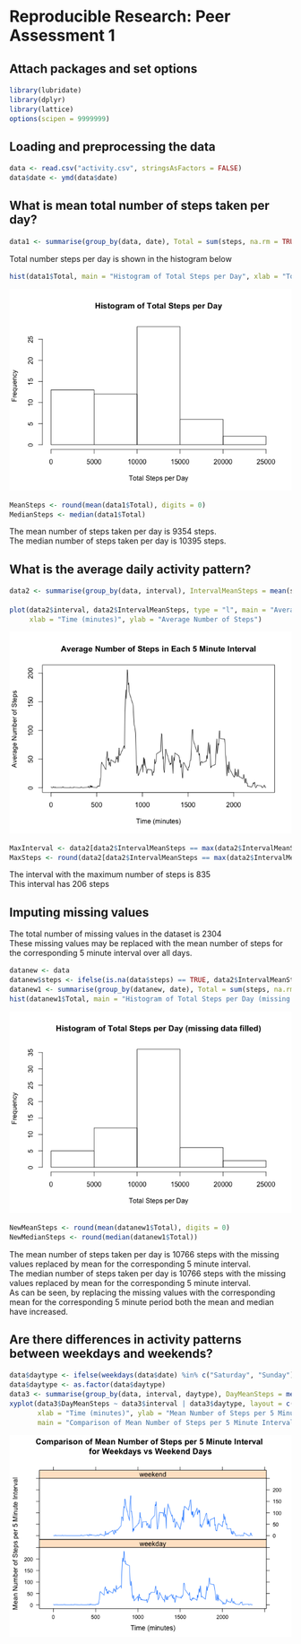 # Reproducible Research: Peer Assessment 1
## Attach packages and set options

```r
library(lubridate)
library(dplyr)
library(lattice)
options(scipen = 9999999)
```

## Loading and preprocessing the data

```r
data <- read.csv("activity.csv", stringsAsFactors = FALSE)
data$date <- ymd(data$date)
```

## What is mean total number of steps taken per day?

```r
data1 <- summarise(group_by(data, date), Total = sum(steps, na.rm = TRUE))
```
Total number steps per day is shown in the histogram below

```r
hist(data1$Total, main = "Histogram of Total Steps per Day", xlab = "Total Steps per Day")
```

![](figure/plothist-1.png)<!-- -->

```r
MeanSteps <- round(mean(data1$Total), digits = 0)
MedianSteps <- median(data1$Total)
```

The mean number of steps taken per day is 9354 steps.  
The median number of steps taken per day is 10395 steps.  


## What is the average daily activity pattern?

```r
data2 <- summarise(group_by(data, interval), IntervalMeanSteps = mean(steps, na.rm = TRUE))

plot(data2$interval, data2$IntervalMeanSteps, type = "l", main = "Average Number of Steps in Each 5 Minute Interval",
     xlab = "Time (minutes)", ylab = "Average Number of Steps")
```

![](figure/plotsteps-1.png)<!-- -->

```r
MaxInterval <- data2[data2$IntervalMeanSteps == max(data2$IntervalMeanSteps), 1]
MaxSteps <- round(data2[data2$IntervalMeanSteps == max(data2$IntervalMeanSteps), 2], digits = 0)
```

The interval with the maximum number of steps is 835  
This interval has 206 steps

## Imputing missing values
The total number of missing values in the dataset is 2304  
These missing values may be replaced with the mean number of steps for the corresponding 5 minute interval over all days.  


```r
datanew <- data
datanew$steps <- ifelse(is.na(data$steps) == TRUE, data2$IntervalMeanSteps[data2$interval %in% data$interval], data$steps)
datanew1 <- summarise(group_by(datanew, date), Total = sum(steps, na.rm = TRUE))
hist(datanew1$Total, main = "Histogram of Total Steps per Day (missing data filled)", xlab = "Total Steps per Day")
```

![](figure/missingvalues-1.png)<!-- -->

```r
NewMeanSteps <- round(mean(datanew1$Total), digits = 0)
NewMedianSteps <- round(median(datanew1$Total))
```

The mean number of steps taken per day is 10766 steps with the missing values replaced by mean for the corresponding 5 minute interval.  
The median number of steps taken per day is 10766 steps with the missing values replaced by mean for the corresponding 5 minute interval.  
As can be seen, by replacing the missing values with the corresponding mean for the corresponding 5 minute period both the mean and median have increased.  

## Are there differences in activity patterns between weekdays and weekends?

```r
data$daytype <- ifelse(weekdays(data$date) %in% c("Saturday", "Sunday"), "weekend", "weekday")
data$daytype <- as.factor(data$daytype)
data3 <- summarise(group_by(data, interval, daytype), DayMeanSteps = mean(steps, na.rm = TRUE))
xyplot(data3$DayMeanSteps ~ data3$interval | data3$daytype, layout = c(1, 2), type = "l",
       xlab = "Time (minutes)", ylab = "Mean Number of Steps per 5 Minute Interval",
       main = "Comparison of Mean Number of Steps per 5 Minute Interval \nfor Weekdays vs Weekend Days")
```

![](figure/activitylevels-1.png)<!-- -->






